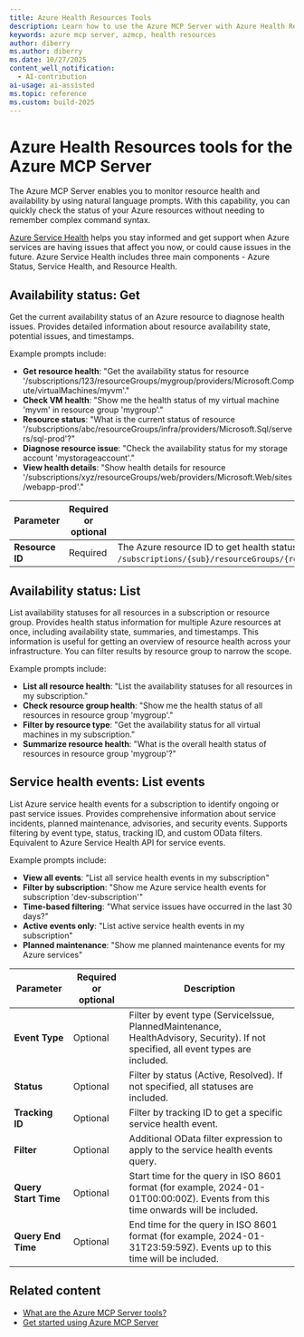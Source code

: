```yaml
---
title: Azure Health Resources Tools 
description: Learn how to use the Azure MCP Server with Azure Health Resources.
keywords: azure mcp server, azmcp, health resources
author: diberry
ms.author: diberry
ms.date: 10/27/2025
content_well_notification: 
  - AI-contribution
ai-usage: ai-assisted
ms.topic: reference
ms.custom: build-2025
--- 
```

# Azure Health Resources tools for the Azure MCP Server

The Azure MCP Server enables you to monitor resource health and availability by using natural language prompts. With this capability, you can quickly check the status of your Azure resources without needing to remember complex command syntax.

[Azure Service Health](/azure/service-health/) helps you stay informed and get support when Azure services are having issues that affect you now, or could cause issues in the future. Azure Service Health includes three main components - Azure Status, Service Health, and Resource Health.

## Availability status: Get

<!-- `azmcp resourcehealth availability-status get` -->

Get the current availability status of an Azure resource to diagnose health issues. Provides detailed information about resource availability state, potential issues, and timestamps. 

Example prompts include:

- **Get resource health**: "Get the availability status for resource '/subscriptions/123/resourceGroups/mygroup/providers/Microsoft.Compute/virtualMachines/myvm'."
- **Check VM health**: "Show me the health status of my virtual machine 'myvm' in resource group 'mygroup'."
- **Resource status**: "What is the current status of resource '/subscriptions/abc/resourceGroups/infra/providers/Microsoft.Sql/servers/sql-prod'?"
- **Diagnose resource issue**: "Check the availability status for my storage account 'mystorageaccount'."
- **View health details**: "Show health details for resource '/subscriptions/xyz/resourceGroups/web/providers/Microsoft.Web/sites/webapp-prod'."

| Parameter |  Required or optional | Description |
|-----------|----------|-------------|
| **Resource ID** | Required | The Azure resource ID to get health status for (for example, `/subscriptions/{sub}/resourceGroups/{rg}/providers/Microsoft.Compute/virtualMachines/{vm}`). |


## Availability status: List

<!-- `azmcp resourcehealth availability-status list` -->

List availability statuses for all resources in a subscription or resource group. Provides health status information for multiple Azure resources at once, including availability state, summaries, and timestamps. This information is useful for getting an overview of resource health across your infrastructure. You can filter results by resource group to narrow the scope.

Example prompts include:

- **List all resource health**: "List the availability statuses for all resources in my subscription."
- **Check resource group health**: "Show me the health status of all resources in resource group 'mygroup'."
- **Filter by resource type**: "Get the availability status for all virtual machines in my subscription."
- **Summarize resource health**: "What is the overall health status of resources in resource group 'mygroup'?"



## Service health events: List events

<!-- `azmcp resourcehealth service-health-events list` -->

List Azure service health events for a subscription to identify ongoing or past service issues. Provides comprehensive information about service incidents, planned maintenance, advisories, and security events. Supports filtering by event type, status, tracking ID, and custom OData filters.
Equivalent to Azure Service Health API for service events.

Example prompts include: 

- **View all events**: "List all service health events in my subscription"
- **Filter by subscription**: "Show me Azure service health events for subscription 'dev-subscription'"
- **Time-based filtering**: "What service issues have occurred in the last 30 days?"
- **Active events only**: "List active service health events in my subscription"
- **Planned maintenance**: "Show me planned maintenance events for my Azure services"

| Parameter |  Required or optional | Description |
|-----------------------|----------------------|-------------|
| **Event Type** |  Optional | Filter by event type (ServiceIssue, PlannedMaintenance, HealthAdvisory, Security). If not specified, all event types are included. |
| **Status** |  Optional | Filter by status (Active, Resolved). If not specified, all statuses are included. |
| **Tracking ID** |  Optional | Filter by tracking ID to get a specific service health event. |
| **Filter** |  Optional | Additional OData filter expression to apply to the service health events query. |
| **Query Start Time** |  Optional | Start time for the query in ISO 8601 format (for example, 2024-01-01T00:00:00Z). Events from this time onwards will be included. |
| **Query End Time** |  Optional | End time for the query in ISO 8601 format (for example, 2024-01-31T23:59:59Z). Events up to this time will be included. |


## Related content

- [What are the Azure MCP Server tools?](index.md)
- [Get started using Azure MCP Server](../get-started.md)